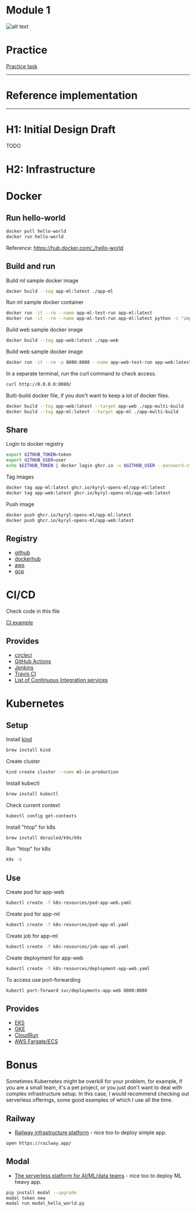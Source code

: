 # Module 1

![alt text](./../docs/into.jpg)

# Practice 

[Practice task](./PRACTICE.md)

***

# Reference implementation

***

# H1: Initial Design Draft


TODO

# H2: Infrastructure


# Docker

## Run hello-world

```bash
docker pull hello-world
docker run hello-world
```

Reference: https://hub.docker.com/_/hello-world

## Build and run

Build ml sample docker image 

```bash
docker build --tag app-ml:latest ./app-ml
```

Run ml sample docker container

```bash
docker run -it --rm --name app-ml-test-run app-ml:latest
docker run -it --rm --name app-ml-test-run app-ml:latest python -c "import time; time.sleep(5); print(f'AUC = {0.0001}')"
```

Build web sample docker image

```bash
docker build --tag app-web:latest ./app-web
```

Build web sample docker image

```bash
docker run -it --rm -p 8080:8080 --name app-web-test-run app-web:latest
```

In a separate terminal, run the curl command to check access.

```bash
curl http://0.0.0.0:8080/
```

Bulti-build docker file, if you don't want to keep a lot of docker files.

```bash
docker build --tag app-web:latest --target app-web ./app-multi-build
docker build --tag app-ml:latest --target app-ml ./app-multi-build
```

## Share

Login to docker registry

```bash
export GITHUB_TOKEN=token
export GITHUB_USER=user
echo $GITHUB_TOKEN | docker login ghcr.io -u $GITHUB_USER --password-stdin
```

Tag images

```bash
docker tag app-ml:latest ghcr.io/kyryl-opens-ml/app-ml:latest
docker tag app-web:latest ghcr.io/kyryl-opens-ml/app-web:latest
```

Push image

```bash
docker push ghcr.io/kyryl-opens-ml/app-ml:latest
docker push ghcr.io/kyryl-opens-ml/app-web:latest
```

## Registry

- [github](https://github.com/features/packages)
- [dockerhub](https://hub.docker.com/)
- [aws](https://aws.amazon.com/ecr/)
- [gcp](https://cloud.google.com/container-registry)

# CI/CD

Check code in this file

[CI example](./../.github/workflows/module-1.yaml)

## Provides

- [circleci](https://circleci.com/)
- [GitHub Actions](https://docs.github.com/en/actions)
- [Jenkins](https://www.jenkins.io/)
- [Travis CI](https://www.travis-ci.com/)
- [List of Continuous Integration services](https://github.com/ligurio/awesome-ci)

# Kubernetes

## Setup

Install [kind](https://kind.sigs.k8s.io/docs/user/quick-start/)

```bash
brew install kind
```

Create cluster

```bash
kind create cluster --name ml-in-production
```

Install kubectl

```bash
brew install kubectl
```

Check current context

```bash
kubectl config get-contexts
```

Install "htop" for k8s

```bash
brew install derailed/k9s/k9s
```

Run "htop" for k8s

```bash
k9s -A
```

## Use

Create pod for app-web

```bash
kubectl create -f k8s-resources/pod-app-web.yaml
```

Create pod for app-ml

```bash
kubectl create -f k8s-resources/pod-app-ml.yaml
```

Create job for app-ml

```bash
kubectl create -f k8s-resources/job-app-ml.yaml
```

Create deployment for app-web

```bash
kubectl create -f k8s-resources/deployment-app-web.yaml
```

To access use port-forwarding

```bash
kubectl port-forward svc/deployments-app-web 8080:8080
```

## Provides 

- [EKS](https://aws.amazon.com/eks/)
- [GKE](https://cloud.google.com/kubernetes-engine)
- [CloudRun](https://cloud.google.com/run)
- [AWS Fargate/ECS](https://aws.amazon.com/fargate/)


# Bonus

Sometimes Kubernetes might be overkill for your problem, for example, if you are a small team, it's a pet project, or you just don't want to deal with complex infrastructure setup. In this case, I would recommend checking out serverless offerings, some good examples of which I use all the time.

## Railway

- [Railway infrastructure platform](https://railway.app/) - nice too to deploy simple app.

```bash
open https://railway.app/
```

## Modal

- [The serverless platform for AI/ML/data teams](https://modal.com/) - nice too to deploy ML heavy app.

```bash
pip install modal --upgrade
modal token new
modal run modal_hello_world.py
```
